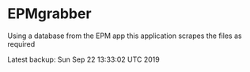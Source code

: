 # EPMgrabber
Using a database from the EPM app this application scrapes the files as required


Latest backup: Sun Sep 22 13:33:02 UTC 2019
